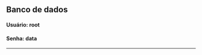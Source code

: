 ## Banco de dados 

#### Usuário: root
#### Senha: data

-------------------------------------------------------------------------------------------------------------------------------------------------------------------------
